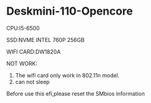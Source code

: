 # Deskmini-110-Opencore

CPU:I5-6500

SSD:NVME INTEL 760P 256GB

WIFI CARD:DW1820A

NOT WORK:
1. The wifi card only work in 802.11n model.
2. can not sleep 

Before use this efi,please reset the SMbios information
